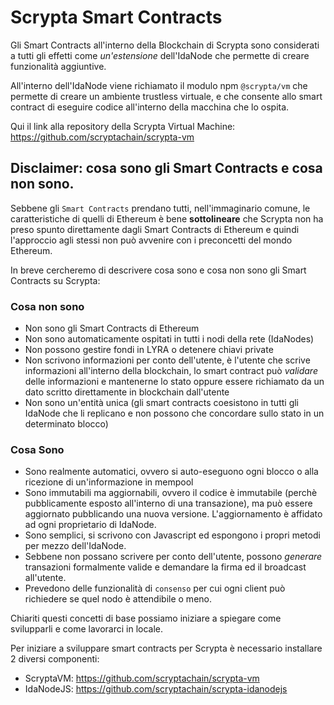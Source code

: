 # Scrypta Smart Contracts

Gli Smart Contracts all'interno della Blockchain di Scrypta sono considerati a tutti gli effetti come *un'estensione* dell'IdaNode che permette di creare funzionalità aggiuntive.

All'interno dell'IdaNode viene richiamato il modulo npm `@scrypta/vm` che permette di creare un ambiente trustless virtuale, e che consente allo smart contract di eseguire codice all'interno della macchina che lo ospita.

Qui il link alla repository della Scrypta Virtual Machine: https://github.com/scryptachain/scrypta-vm

## Disclaimer: cosa sono gli Smart Contracts e cosa non sono.

Sebbene gli `Smart Contracts` prendano tutti, nell'immaginario comune, le caratteristiche di quelli di Ethereum è bene **sottolineare** che Scrypta non ha preso spunto direttamente dagli Smart Contracts di Ethereum e quindi l'approccio agli stessi non può avvenire con i preconcetti del mondo Ethereum.

In breve cercheremo di descrivere cosa sono e cosa non sono gli Smart Contracts su Scrypta:

### Cosa non sono
- Non sono gli Smart Contracts di Ethereum
- Non sono automaticamente ospitati in tutti i nodi della rete (IdaNodes)
- Non possono gestire fondi in LYRA o detenere chiavi private
- Non scrivono informazioni per conto dell'utente, è l'utente che scrive informazioni all'interno della blockchain, lo smart contract può *validare* delle informazioni e mantenerne lo stato oppure essere richiamato da un dato scritto direttamente in blockchain dall'utente
- Non sono un'entità unica (gli smart contracts coesistono in tutti gli IdaNode che li replicano e non possono che concordare sullo stato in un determinato blocco)

### Cosa Sono
- Sono realmente automatici, ovvero si auto-eseguono ogni blocco o alla ricezione di un'informazione in mempool
- Sono immutabili ma aggiornabili, ovvero il codice è immutabile (perchè pubblicamente esposto all'interno di una transazione), ma può essere aggiornato pubblicando una nuova versione. L'aggiornamento è affidato ad ogni proprietario di IdaNode.
- Sono semplici, si scrivono con Javascript ed espongono i propri metodi per mezzo dell'IdaNode.
- Sebbene non possano scrivere per conto dell'utente, possono *generare* transazioni formalmente valide e demandare la firma ed il broadcast all'utente.
- Prevedono delle funzionalità di `consenso` per cui ogni client può richiedere se quel nodo è attendibile o meno.

Chiariti questi concetti di base possiamo iniziare a spiegare come svilupparli e come lavorarci in locale.

Per iniziare a sviluppare smart contracts per Scrypta è necessario installare 2 diversi componenti:

- ScryptaVM: https://github.com/scryptachain/scrypta-vm
- IdaNodeJS: https://github.com/scryptachain/scrypta-idanodejs